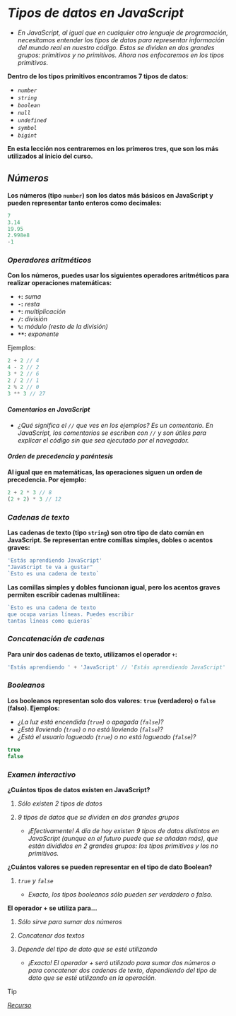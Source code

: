<!-- Autor: Daniel Benjamin Perez Morales -->
<!-- GitHub: https://github.com/DanielPerezMoralesDev13 -->
<!-- Correo electrónico: danielperezdev@proton.me  -->

# ***Tipos de datos en JavaScript***

- *En JavaScript, al igual que en cualquier otro lenguaje de programación, necesitamos entender los tipos de datos para representar información del mundo real en nuestro código. Estos se dividen en dos grandes grupos: primitivos y no primitivos. Ahora nos enfocaremos en los tipos primitivos.*

**Dentro de los tipos primitivos encontramos 7 tipos de datos:**

- *`number`*
- *`string`*
- *`boolean`*
- *`null`*
- *`undefined`*
- *`symbol`*
- *`bigint`*

**En esta lección nos centraremos en los primeros tres, que son los más utilizados al inicio del curso.**

## ***Números***

**Los números (tipo `number`) son los datos más básicos en JavaScript y pueden representar tanto enteros como decimales:**

```javascript
7
3.14
19.95
2.998e8
-1
```

### ***Operadores aritméticos***

**Con los números, puedes usar los siguientes operadores aritméticos para realizar operaciones matemáticas:**

- **`+`:** *suma*
- **`-`:** *resta*
- **`*`:** *multiplicación*
- **`/`:** *división*
- **`%`:** *módulo (resto de la división)*
- **`**`:** *exponente*

Ejemplos:

```javascript
2 + 2 // 4
4 - 2 // 2
3 * 2 // 6
2 / 2 // 1
2 % 2 // 0
3 ** 3 // 27
```

#### ***Comentarios en JavaScript***

- *¿Qué significa el `//` que ves en los ejemplos? Es un comentario. En JavaScript, los comentarios se escriben con `//` y son útiles para explicar el código sin que sea ejecutado por el navegador.*

#### ***Orden de precedencia y paréntesis***

**Al igual que en matemáticas, las operaciones siguen un orden de precedencia. Por ejemplo:**

```javascript
2 + 2 * 3 // 8
(2 + 2) * 3 // 12
```

### ***Cadenas de texto***

**Las cadenas de texto (tipo `string`) son otro tipo de dato común en JavaScript. Se representan entre comillas simples, dobles o acentos graves:**

```javascript
'Estás aprendiendo JavaScript'
"JavaScript te va a gustar"
`Esto es una cadena de texto`
```

**Las comillas simples y dobles funcionan igual, pero los acentos graves permiten escribir cadenas multilínea:**

```javascript
`Esto es una cadena de texto
que ocupa varias líneas. Puedes escribir
tantas líneas como quieras`
```

### ***Concatenación de cadenas***

**Para unir dos cadenas de texto, utilizamos el operador `+`:**

```javascript
'Estás aprendiendo ' + 'JavaScript' // 'Estás aprendiendo JavaScript'
```

### ***Booleanos***

**Los booleanos representan solo dos valores: `true` (verdadero) o `false` (falso). Ejemplos:**

- *¿La luz está encendida (`true`) o apagada (`false`)?*
- *¿Está lloviendo (`true`) o no está lloviendo (`false`)?*
- *¿Está el usuario logueado (`true`) o no está logueado (`false`)?*

```javascript
true
false
```

### ***Examen interactivo***

**¿Cuántos tipos de datos existen en JavaScript?**

1. *Sólo existen 2 tipos de datos*
2. *9 tipos de datos que se dividen en dos grandes grupos*

    - *¡Efectivamente! A día de hoy existen 9 tipos de datos distintos en JavaScript (aunque en el futuro puede que se añadan más), que están divididos en 2 grandes grupos: los tipos primitivos y los no primitivos.*

**¿Cuántos valores se pueden representar en el tipo de dato Boolean?**

1. *`true` y `false`*

    - *Exacto, los tipos booleanos sólo pueden ser verdadero o falso.*

**El operador + se utiliza para...**

1. *Sólo sirve para sumar dos números*
2. *Concatenar dos textos*
3. *Depende del tipo de dato que se esté utilizando*

    - *¡Exacto! El operador + será utilizado para sumar dos números o para concatenar dos cadenas de texto, dependiendo del tipo de dato que se esté utilizando en la operación.*

> [!TIP]
> *[Recurso](https://www.aprendejavascript.dev/clase/introduccion/tipos-de-datos "https://www.aprendejavascript.dev/clase/introduccion/tipos-de-datos")*
